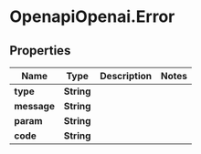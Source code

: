 # OpenapiOpenai.Error

## Properties

Name | Type | Description | Notes
------------ | ------------- | ------------- | -------------
**type** | **String** |  | 
**message** | **String** |  | 
**param** | **String** |  | 
**code** | **String** |  | 


